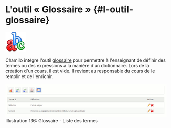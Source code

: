 # L&#039;outil « Glossaire » {#l-outil-glossaire}

<img width="64px" src="../assets/image299.svg">

Chamilo intègre l&#039;outil [glossaire](http://fr.wikipedia.org/wiki/Glossaire) pour permettre à l&#039;enseignant de définir des termes ou des expressions à la manière d&#039;un dictionnaire. Lors de la création d&#039;un cours, il est vide. Il revient au responsable du cours de le remplir et de l&#039;enrichir.

![](../assets/image207.png) Illustration 136: Glossaire - Liste des termes
